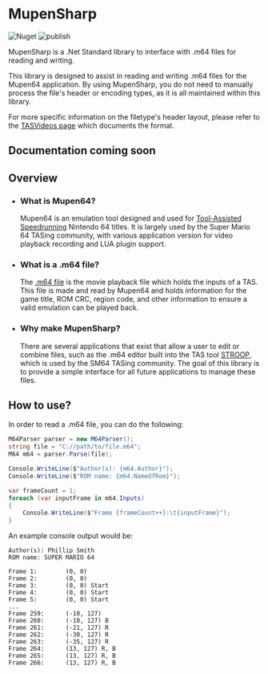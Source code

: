 # MupenSharp
![Nuget](https://img.shields.io/nuget/v/MupenSharp) ![publish](https://github.com/TimeTravelPenguin/MupenSharp/workflows/publish/badge.svg)

MupenSharp is a .Net Standard library to interface with .m64 files for reading and writing.

This library is designed to assist in reading and writing .m64 files for the Mupen64 application. By using MupenSharp, you do not need to manually process the file's header or encoding types, as it is all maintained within this library.

For more specific information on the filetype's header layout, please refer to the [TASVideos page](http://tasvideos.org/EmulatorResources/Mupen/M64.html) which documents the format.

## Documentation coming soon

## Overview

- ### What is Mupen64?

  Mupen64 is an emulation tool designed and used for [Tool-Assisted Speedrunning](https://en.wikipedia.org/wiki/Tool-assisted_speedrun) Nintendo 64 titles. It is largely used by the Super Mario 64 TASing community, with various application version for video playback recording and LUA plugin support.


- ### What is a .m64 file?

  The [.m64 file](http://tasvideos.org/EmulatorResources/Mupen/M64.html) is the movie playback file which holds the inputs of a TAS. This file is made and read by Mupen64 and holds information for the game title, ROM CRC, region code, and other information to ensure a valid emulation can be played back.


- ### Why make MupenSharp?

  There are several applications that exist that allow a user to edit or combine files, such as the .m64 editor built into the TAS tool [STROOP](https://github.com/SM64-TAS-ABC/STROOP), which is used by the SM64 TASing community. The goal of this library is to provide a simple interface for all future applications to manage these files.

## How to use?

In order to read a .m64 file, you can do the following:

```cs
M64Parser parser = new M64Parser();
string file = "C://path/to/file.m64";
M64 m64 = parser.Parse(file);

Console.WriteLine($"Author(s): {m64.Author}");
Console.WriteLine($"ROM name: {m64.NameOfRom}");

var frameCount = 1;
foreach (var inputFrame in m64.Inputs)
{
    Console.WriteLine($"Frame {frameCount++}:\t{inputFrame}");
}
```

An example console output would be:

```console
Author(s): Phillip Smith
ROM name: SUPER MARIO 64

Frame 1:        (0, 0)
Frame 2:        (0, 0)
Frame 3:        (0, 0) Start
Frame 4:        (0, 0) Start
Frame 5:        (0, 0) Start
...
Frame 259:      (-10, 127)
Frame 260:      (-10, 127) B
Frame 261:      (-21, 127) R
Frame 262:      (-30, 127) R
Frame 263:      (-35, 127) R
Frame 264:      (13, 127) R, B
Frame 265:      (13, 127) R, B
Frame 266:      (13, 127) R, B
```


